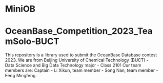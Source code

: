 # MiniOB

# OceanBase_Competition_2023_TeamSolo-BUCT

This repository is a library used to submit the OceanBase Database contest 2023. We are from Beijing University of Chemical Technology (BUCT) - Data Science and Big Data Technology major - Class 2101 Our team members are: Captain - Li Xikun, team member - Song Nan, team member - Feng Mingfeng.